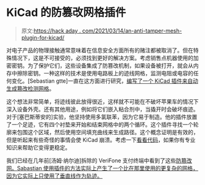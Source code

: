 # KiCad 的防篡改网格插件

> 原文:[https://hack aday . com/2021/03/14/an-anti-tamper-mesh-plugin-for-kicad/](https://hackaday.com/2021/03/14/an-anti-tamper-mesh-plugin-for-kicad/)

对电子产品的物理接触通常意味着在信息安全方面所有的赌注都被取消了。但在特殊情况下，这是不可接受的，必须找到更好的解决方案。考虑销售点机器使用的加密密钥。为了保护它们，这些设备集成了防篡改机制，如果设备被打开，就会从内存中擦除密钥。一种这样的技术是使用电路板上的迹线网格，监测电阻或电容的任何变化。[Sebastian gtte]一直在这方面进行研究，[编写了一个 KiCad 插件来自动生成篡改检测网格](https://blog.jaseg.de/posts/kicad-mesh-plugin/)。

这个想法非常简单，将迹线彼此放得很近，这样就不可能在不破坏苹果车的情况下深入设备外壳。还有其他用途，例如将它们嵌入粘合剂中，当撬开时会破坏痕迹。对于[塞巴斯蒂安的]实验，他坚持使用多氯联苯，因为它易于制造。他的插件放置了一个足迹，它有四个衬垫来开始和结束网格中的两个循环。这个插件寻找一个轮廓来包围这个区域，然后使用空间填充曲线来生成路径。这个概念证明是有效的，但是听起来有些奇怪的事情会使 KiCad 崩溃。考虑一下[看看代码](https://git.jaseg.de/bigdata/pub/kicad_mesh_plugin.git/tree/plugin/mesh_dialog.py)，如果你有专业知识来帮助它变得更稳定。

我们已经在几年前[汤姆·纳尔迪]拆除的 VeriFone 支付终端中看到了这些[防篡改网。Sabastian 使用插件的方法实际上产生了一个比在那里使用的更复杂的网格，因为它实际上只使用了垂直线作为轨迹。](https://hackaday.com/2019/07/08/teardown-verifone-mx-925ctls-payment-terminal/)
